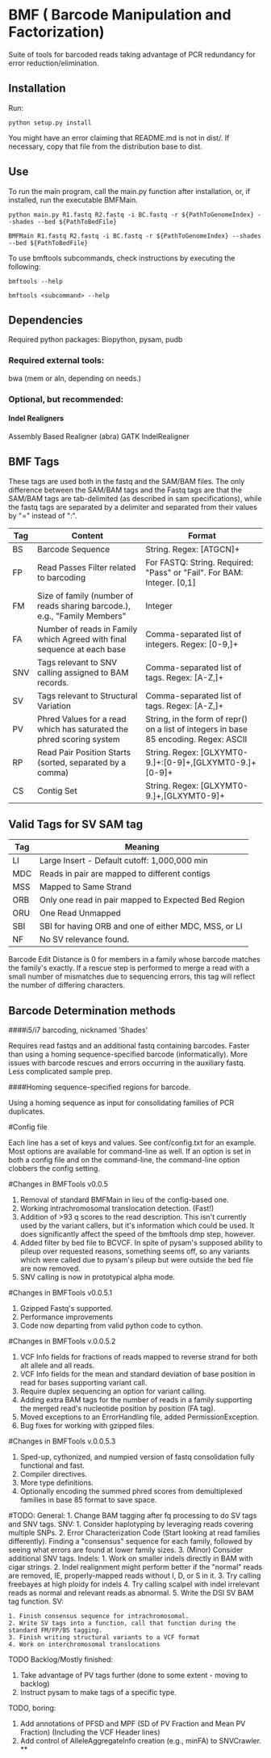 BMF ( Barcode Manipulation and Factorization)
===================

Suite of tools for barcoded reads taking advantage of PCR redundancy for error reduction/elimination.

## Installation

Run:
```
python setup.py install
```
You might have an error claiming that README.md is not in dist/. If necessary, copy that file from the distribution base to dist.

## Use

To run the main program, call the main.py function after installation, or, if installed, run the executable BMFMain.

```
python main.py R1.fastq R2.fastq -i BC.fastq -r ${PathToGenomeIndex} --shades --bed ${PathToBedFile}
```

```
BMFMain R1.fastq R2.fastq -i BC.fastq -r ${PathToGenomeIndex} --shades --bed ${PathToBedFile}
```

To use bmftools subcommands, check instructions by executing the following:

```
bmftools --help
```

```
bmftools <subcommand> --help
```

## Dependencies

Required python packages: Biopython, pysam, pudb

### Required external tools:
bwa (mem or aln, depending on needs.)

### Optional, but recommended:
#### Indel Realigners
Assembly Based Realigner (abra)
GATK IndelRealigner


## BMF Tags

These tags are used both in the fastq and the SAM/BAM files.
The only difference between the SAM/BAM tags and the Fastq tags are that the SAM/BAM tags are tab-delimited (as described in sam specifications), while the fastq tags are separated by a delimiter and separated from their values by "=" instead of ":".

Tag | Content | Format |
----|-----|-----|
BS | Barcode Sequence | String. Regex: [ATGCN]+ |
FP | Read Passes Filter related to barcoding | For FASTQ: String. Required: "Pass" or "Fail". For BAM: Integer. [0,1] |
FM | Size of family (number of reads sharing barcode.), e.g., "Family Members" | Integer |
FA | Number of reads in Family which Agreed with final sequence at each base | Comma-separated list of integers. Regex: [0-9,]+ |
SNV | Tags relevant to SNV calling assigned to BAM records. | Comma-separated list of tags. Regex: [A-Z,]+ |
SV | Tags relevant to Structural Variation | Comma-separated list of tags. Regex: [A-Z,]+ |
PV | Phred Values for a read which has saturated the phred scoring system| String, in the form of repr() on a list of integers in base 85 encoding. Regex: ASCII|
RP | Read Pair Position Starts (sorted, separated by a comma) | String. Regex: [GLXYMT0-9.]+:[0-9]+,[GLXYMT0-9.]+[0-9]+ |
CS | Contig Set | String. Regex: [GLXYMT0-9.]+,[GLXYMT0-9]+ |

## Valid Tags for SV SAM tag

Tag | Meaning |
---- | ----- |
LI | Large Insert - Default cutoff: 1,000,000 min |
MDC | Reads in pair are mapped to different contigs |
MSS | Mapped to Same Strand |
ORB | Only one read in pair mapped to Expected Bed Region |
ORU | One Read Unmapped |
SBI | SBI for having ORB and one of either MDC, MSS, or LI |
NF | No SV relevance found. |

Barcode Edit Distance is 0 for members in a family whose barcode matches the family's exactly. If a rescue step is performed to merge a read with a small number of mismatches due to sequencing errors, this tag will reflect the number of differing characters.

## Barcode Determination methods

####i5/i7 barcoding, nicknamed 'Shades'

Requires read fastqs and an additional fastq containing barcodes.
Faster than using a homing sequence-specified barcode (informatically). More issues with barcode rescues and errors occurring in the auxiliary fastq. Less complicated sample prep.

####Homing sequence-specified regions for barcode.

Using a homing sequence as input for consolidating families of PCR duplicates.

#Config file

Each line has a set of keys and values. See conf/config.txt for an example.
Most options are available for command-line as well. If an option is set in both a config file and on the command-line, the command-line option clobbers the config setting.

#Changes in BMFTools v0.0.5
1. Removal of standard BMFMain in lieu of the config-based one.
2. Working intrachromosomal translocation detection. (Fast!)
3. Addition of >93 q scores to the read description. This isn't currently used by the variant callers, but it's information which could be used. It does significantly affect the speed of the bmftools dmp step, however.
4. Added filter by bed file to BCVCF. In spite of pysam's supposed ability to pileup over requested reasons, something seems off, so any variants which were called due to pysam's pileup but were outside the bed file are now removed.
5. SNV calling is now in prototypical alpha mode.

#Changes in BMFTools v0.0.5.1
1. Gzipped Fastq's supported.
2. Performance improvements
3. Code now departing from valid python code to cython.

#Changes in BMFTools v.0.0.5.2

1. VCF Info fields for fractions of reads mapped to reverse strand for both alt allele and all reads.
2. VCF Info fields for the mean and standard deviation of base position in read for bases supporting variant call. 
2. Require duplex sequencing an option for variant calling.
3. Adding extra BAM tags for the number of reads in a family supporting the merged read's nucleotide position by position (FA tag).
4. Moved exceptions to an ErrorHandling file, added PermissionException.
5. Bug fixes for working with gzipped files.

#Changes in BMFTools v.0.0.5.3

1. Sped-up, cythonized, and numpied version of fastq consolidation fully functional and fast.
2. Compiler directives.
3. More type definitions.
4. Optionally encoding the summed phred scores from demultiplexed families in base 85 format to save space.

#TODO:
General:
    1. Change BAM tagging after fq processing to do SV tags and SNV tags.
SNV:
    1. Consider haplotyping by leveraging reads covering multiple SNPs.
    2. Error Characterization Code (Start looking at read families differently). Finding a "consensus" sequence for each family, followed by seeing what errors are found at lower family sizes.
    3. (Minor) Consider additional SNV tags.
Indels:
    1. Work on smaller indels directly in BAM with cigar strings.
    2. Indel realignment might perform better if the "normal" reads are removed, IE, properly-mapped reads without I, D, or S in it.
    3. Try calling freebayes at high ploidy for indels
    4. Try calling scalpel with indel irrelevant reads as normal and relevant reads as abnormal.
    5. Write the DSI SV BAM tag function.
SV:

    1. Finish consensus sequence for intrachromosomal.
    2. Write SV tags into a function, call that function during the standard FM/FP/BS tagging.
    3. Finish writing structural variants to a VCF format
    4. Work on interchromosomal translocations

TODO Backlog/Mostly finished:
1. Take advantage of PV tags further (done to some extent - moving to backlog)
2. Instruct pysam to make tags of a specific type.

TODO, boring:
1. Add annotations of PFSD and MPF (SD of PV Fraction and Mean PV Fraction) (Including the VCF Header lines)
2. Add control of AlleleAggregateInfo creation (e.g., minFA) to SNVCrawler. **

